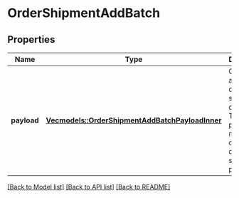 # OrderShipmentAddBatch

## Properties

Name | Type | Description | Notes
------------ | ------------- | ------------- | -------------
**payload** | [**Vec<models::OrderShipmentAddBatchPayloadInner>**](OrderShipmentAddBatch_payload_inner.md) | Contains an array of order shipment objects. The list of properties may vary depending on the specific platform. | 

[[Back to Model list]](../README.md#documentation-for-models) [[Back to API list]](../README.md#documentation-for-api-endpoints) [[Back to README]](../README.md)


